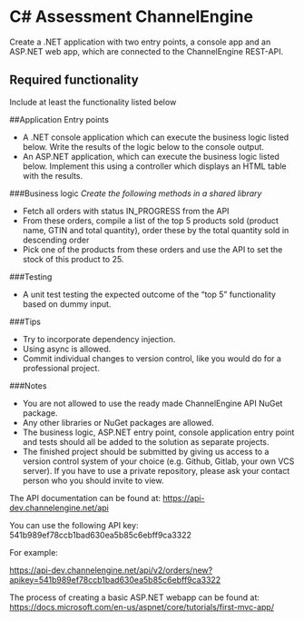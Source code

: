 # C# Assessment ChannelEngine

Create a .NET application with two entry points, a console app and an ASP.NET web app, which are connected to the ChannelEngine REST-API.

## Required functionality
Include at least the functionality listed below

##Application Entry points
- A .NET console application which can execute the business logic listed below. Write the results of the logic below to the console output.
- An ASP.NET application, which can execute the business logic listed below. Implement this using a controller which displays an HTML table with the results.

###Business logic
_Create the following methods in a shared library_

- Fetch all orders with status IN_PROGRESS from the API
- From these orders, compile a list of the top 5 products sold (product name, GTIN and total quantity), order these by the total quantity sold in descending order
- Pick one of the products from these orders and use the API to set the stock of this product to 25.

###Testing
- A unit test testing the expected outcome of the “top 5” functionality based on dummy input.

###Tips
- Try to incorporate dependency injection.
- Using async is allowed.
- Commit individual changes to version control, like you would do for a
professional project.

###Notes
- You are not allowed to use the ready made ChannelEngine API NuGet package.
- Any other libraries or NuGet packages are allowed.
- The business logic, ASP.NET entry point, console application entry point and
tests should all be added to the solution as separate projects.
- The finished project should be submitted by giving us access to a version control
system of your choice (e.g. Github, Gitlab, your own VCS server). If you have to
use a private repository, please ask your contact person who you should invite to
view.

The API documentation can be found at: https://api-dev.channelengine.net/api

You can use the following API key: 541b989ef78ccb1bad630ea5b85c6ebff9ca3322

For example:

https://api-dev.channelengine.net/api/v2/orders/new?apikey=541b989ef78ccb1bad630ea5b85c6ebff9ca3322

The process of creating a basic ASP.NET webapp can be found at:
https://docs.microsoft.com/en-us/aspnet/core/tutorials/first-mvc-app/